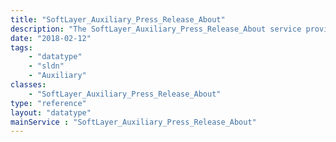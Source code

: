 ```yaml
---
title: "SoftLayer_Auxiliary_Press_Release_About"
description: "The SoftLayer_Auxiliary_Press_Release_About service provides all the about paragraphs associated to a press release. "
date: "2018-02-12"
tags:
    - "datatype"
    - "sldn"
    - "Auxiliary"
classes:
    - "SoftLayer_Auxiliary_Press_Release_About"
type: "reference"
layout: "datatype"
mainService : "SoftLayer_Auxiliary_Press_Release_About"
---
```

